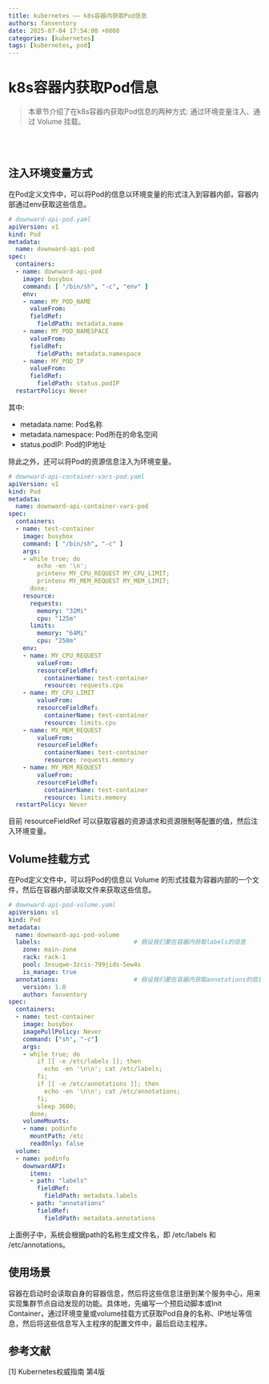 ```yaml
---
title: kubernetes —— k8s容器内获取Pod信息
authors: fanventory
date: 2025-07-04 17:54:00 +0800
categories: [kubernetes]
tags: [kubernetes, pod]
---
```


# k8s容器内获取Pod信息
> 本章节介绍了在k8s容器内获取Pod信息的两种方式: 通过环境变量注入、通过 Volume 挂载。

<br>
<br>

## 注入环境变量方式

在Pod定义文件中，可以将Pod的信息以环境变量的形式注入到容器内部，容器内部通过env获取这些信息。


```yaml
# downward-api-pod.yaml
apiVersion: v1
kind: Pod
metadata:
  name: downward-api-pod
spec:
  containers:
  - name: downward-api-pod
    image: busybox
    command: [ "/bin/sh", "-c", "env" ]
    env:
    - name: MY_POD_NAME
      valueFrom:
      fieldRef:
        fieldPath: metadata.name
    - name: MY_POD_NAMESPACE
      valueFrom:
      fieldRef:
        fieldPath: metadata.namespace
    - name: MY_POD_IP
      valueFrom:
      fieldRef:
        fieldPath: status.podIP
  restartPolicy: Never
```

其中:
+ metadata.name: Pod名称
+ metadata.namespace: Pod所在的命名空间
+ status.podIP: Pod的IP地址

除此之外，还可以将Pod的资源信息注入为环境变量。

```yaml
# downward-api-container-vars-pod.yaml
apiVersion: v1
kind: Pod
metadata:
  name: downward-api-container-vars-pod
spec:
  containers:
  - name: test-container
    image: busybox
    command: [ "/bin/sh", "-c" ]
    args:
    - while true; do
        echo -en '\n';
        printenv MY_CPU_REQUEST MY_CPU_LIMIT;
        printenv MY_MEM_REQUEST MY_MEM_LIMIT;
      done;
    resource:
      requests:
        memory: "32Mi"
        cpu: "125m"
      limits:
        memory: "64Mi"
        cpu: "250m"
    env:
    - name: MY_CPU_REQUEST
        valueFrom:
        resourceFieldRef:
          containerName: test-container
          resource: requests.cpu
    - name: MY_CPU_LIMIT
        valueFrom:
        resourceFieldRef:
          containerName: test-container
          resource: limits.cpu
    - name: MY_MEM_REQUEST
        valueFrom:
        resourceFieldRef:
          containerName: test-container
          resource: requests.memory
    - name: MY_MEM_REQUEST
        valueFrom:
        resourceFieldRef:
          containerName: test-container
          resource: limits.memory
  restartPolicy: Never
```

目前 resourceFieldRef 可以获取容器的资源请求和资源限制等配置的值，然后注入环境变量。

## Volume挂载方式

在Pod定义文件中，可以将Pod的信息以 Volume 的形式挂载为容器内部的一个文件，然后在容器内部读取文件来获取这些信息。

```yaml
# downward-api-pod-volume.yaml
apiVersion: v1
kind: Pod
metadata:
  name: downward-api-pod-volume
  labels:                          # 假设我们要在容器内获取labels的信息
    zone: main-zone
    rack: rack-1
    pool: 3nsuqwe-3zcis-799jids-5ew4s
    is_manage: true
  annotations:                     # 假设我们要在容器内获取annotations的信息
    version: 1.0
    author: fanventory
spec:
  containers:
  - name: test-container
    image: busybox
    imagePullPolicy: Never
    command: ["sh", "-c"]
    args:
    - while true; do
        if [[ -e /etc/labels ]]; then
          echo -en '\n\n'; cat /etc/labels; 
        fi;
        if [[ -e /etc/annotations ]]; then
          echo -en '\n\n'; cat /etc/annotations; 
        fi;
        sleep 3600;
      done;
    volumeMounts:
    - name: podinfo
      mountPath: /etc
      readOnly: false
  volume:
  - name: podinfo
    downwardAPI:
      items:
      - path: "labels"
        fieldRef:
          fieldPath: metadata.labels
      - path: "annotations"
        fieldRef:
          fieldPath: metadata.annotations 
```

上面例子中，系统会根据path的名称生成文件名，即 /etc/labels 和 /etc/annotations。

## 使用场景

容器在启动时会读取自身的容器信息，然后将这些信息注册到某个服务中心，用来实现集群节点自动发现的功能。具体地，先编写一个预启动脚本或Init Container，通过环境变量或volume挂载方式获取Pod自身的名称、IP地址等信息，然后将这些信息写入主程序的配置文件中，最后启动主程序。


## 参考文献

[1] Kubernetes权威指南 第4版
